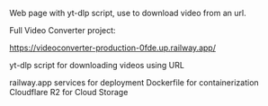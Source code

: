 Web page with yt-dlp script, use to download video from an url.

Full Video Converter project:

https://videoconverter-production-0fde.up.railway.app/


yt-dlp script for downloading videos using URL

railway.app services for  deployment
Dockerfile for containerization
Cloudflare R2 for Cloud Storage



